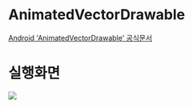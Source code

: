 # AnimatedVectorDrawable

[Android 'AnimatedVectorDrawable' 공식문서](https://developer.android.com/reference/android/graphics/drawable/AnimatedVectorDrawable?hl=ko)

# 실행화면
<img src="https://user-images.githubusercontent.com/57036748/161713795-7bcd2f30-0205-425e-a5fa-69181ddd9ef5.gif">
